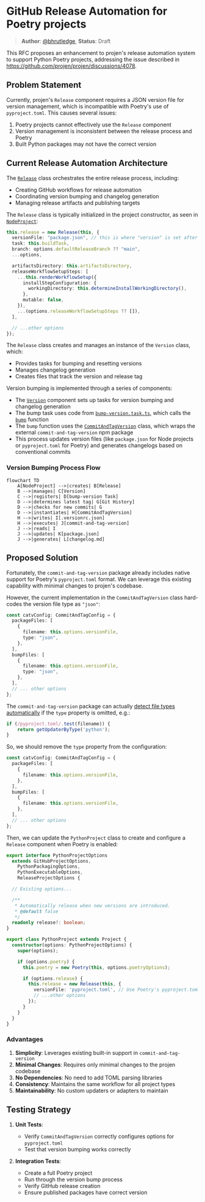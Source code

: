 # GitHub Release Automation for Poetry projects

> **Author**: [@bhrutledge](https://github.com/bhrutledge), **Status**: Draft

This RFC proposes an enhancement to projen's release automation system to support Python Poetry projects, addressing the issue described in <https://github.com/projen/projen/discussions/4078>.

## Problem Statement

Currently, projen's `Release` component requires a JSON version file for version management, which is incompatible with Poetry's use of `pyproject.toml`. This causes several issues:

1. Poetry projects cannot effectively use the `Release` component
2. Version management is inconsistent between the release process and Poetry
3. Built Python packages may not have the correct version

## Current Release Automation Architecture

The [`Release`](../src/release/release.ts) class orchestrates the entire release process, including:

- Creating GitHub workflows for release automation
- Coordinating version bumping and changelog generation
- Managing release artifacts and publishing targets

The `Release` class is typically initialized in the project constructor, as seen in [`NodeProject`](../src/javascript/node-project.ts):

```typescript
this.release = new Release(this, {
  versionFile: "package.json", // this is where "version" is set after bump
  task: this.buildTask,
  branch: options.defaultReleaseBranch ?? "main",
  ...options,

  artifactsDirectory: this.artifactsDirectory,
  releaseWorkflowSetupSteps: [
    ...this.renderWorkflowSetup({
      installStepConfiguration: {
        workingDirectory: this.determineInstallWorkingDirectory(),
      },
      mutable: false,
    }),
    ...(options.releaseWorkflowSetupSteps ?? []),
  ],

  // ...other options
});
```

The `Release` class creates and manages an instance of the `Version` class, which:

- Provides tasks for bumping and resetting versions
- Manages changelog generation
- Creates files that track the version and release tag

Version bumping is implemented through a series of components:

- The [`Version`](../src/version.ts) component sets up tasks for version bumping and changelog generation
- The bump task uses code from [`bump-version.task.ts`](../src/release/bump-version.task.ts), which calls the [`bump`](../src/release/bump-version.ts) function
- The `bump` function uses the [`CommitAndTagVersion`](../src/release/commit-tag-version.ts) class, which wraps the external `commit-and-tag-version` npm package
- This process updates version files (like `package.json` for Node projects or `pyproject.toml` for Poetry) and generates changelogs based on conventional commits

### Version Bumping Process Flow

```mermaid
flowchart TD
    A[NodeProject] -->|creates| B[Release]
    B -->|manages| C[Version]
    C -->|registers| D[bump-version Task]
    D -->|determines latest tag| G[Git History]
    D -->|checks for new commits| G
    D -->|instantiates| H[CommitAndTagVersion]
    H -->|writes| I[.versionrc.json]
    H -->|executes| J[commit-and-tag-version]
    J -->|reads| I
    J -->|updates| K[package.json]
    J -->|generates| L[changelog.md]
```

## Proposed Solution

Fortunately, the `commit-and-tag-version` package already includes native support for Poetry's `pyproject.toml` format. We can leverage this existing capability with minimal changes to projen's codebase.

However, the current implementation in the `CommitAndTagVersion` class hard-codes the version file type as `"json"`:

```typescript
const catvConfig: CommitAndTagConfig = {
  packageFiles: [
    {
      filename: this.options.versionFile,
      type: "json",
    },
  ],
  bumpFiles: [
    {
      filename: this.options.versionFile,
      type: "json",
    },
  ],
  // ... other options
};
```

The `commit-and-tag-version` package can actually [detect file types automatically](https://github.com/absolute-version/commit-and-tag-version/blob/400e3c17616cfc2481c5a17dad85c0d4d67a49f1/lib/updaters/index.js#L23-L51)
if the `type` property is omitted, e.g.:

```javascript
if (/pyproject.toml/.test(filename)) {
    return getUpdaterByType('python');
}
```

So, we should remove the `type` property from the configuration:

```typescript
const catvConfig: CommitAndTagConfig = {
  packageFiles: [
    {
      filename: this.options.versionFile,
    },
  ],
  bumpFiles: [
    {
      filename: this.options.versionFile,
    },
  ],
  // ... other options
};
```

Then, we can update the `PythonProject` class to create and configure a `Release` component when Poetry is enabled:

```typescript
export interface PythonProjectOptions
  extends GitHubProjectOptions,
    PythonPackagingOptions,
    PythonExecutableOptions,
    ReleaseProjectOptions {

  // Existing options...

  /**
   * Automatically release when new versions are introduced.
   * @default false
   */
  readonly release?: boolean;
}

export class PythonProject extends Project {
  constructor(options: PythonProjectOptions) {
    super(options);

    if (options.poetry) {
      this.poetry = new Poetry(this, options.poetryOptions);

      if (options.release) {
        this.release = new Release(this, {
          versionFile: 'pyproject.toml', // Use Poetry's pyproject.toml instead of package.json
          // ...other options
        });
      }
    }
  }
}
```

### Advantages

1. **Simplicity**: Leverages existing built-in support in `commit-and-tag-version`
2. **Minimal Changes**: Requires only minimal changes to the projen codebase
3. **No Dependencies**: No need to add TOML parsing libraries
4. **Consistency**: Maintains the same workflow for all project types
5. **Maintainability**: No custom updaters or adapters to maintain

## Testing Strategy

1. **Unit Tests**:
   - Verify `CommitAndTagVersion` correctly configures options for `pyproject.toml`
   - Test that version bumping works correctly

2. **Integration Tests**:
   - Create a full Poetry project
   - Run through the version bump process
   - Verify GitHub release creation
   - Ensure published packages have correct version

